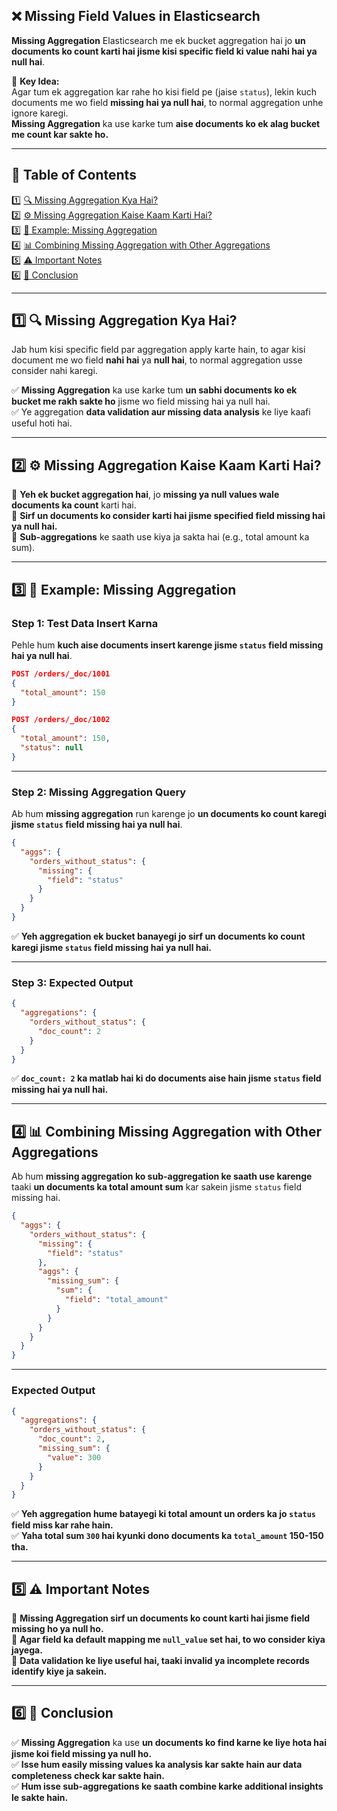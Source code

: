 ## ❌ **Missing Field Values in Elasticsearch**  

**Missing Aggregation** Elasticsearch me ek bucket aggregation hai jo **un documents ko count karti hai jisme kisi specific field ki value nahi hai ya null hai**.  

🚀 **Key Idea:**  
Agar tum ek aggregation kar rahe ho kisi field pe (jaise `status`), lekin kuch documents me wo field **missing hai ya null hai**, to normal aggregation unhe ignore karegi.  
**Missing Aggregation** ka use karke tum **aise documents ko ek alag bucket me count kar sakte ho.**  

---

## 📌 **Table of Contents**  
1️⃣ [🔍 Missing Aggregation Kya Hai?](#1)  
2️⃣ [⚙️ Missing Aggregation Kaise Kaam Karti Hai?](#2)  
3️⃣ [📝 Example: Missing Aggregation](#3)  
4️⃣ [📊 Combining Missing Aggregation with Other Aggregations](#4)  
5️⃣ [⚠️ Important Notes](#5)  
6️⃣ [🎯 Conclusion](#6)

---

## 1️⃣ 🔍 **Missing Aggregation Kya Hai?**  <a id="1"></a>

Jab hum kisi specific field par aggregation apply karte hain, to agar kisi document me wo field **nahi hai** ya **null hai**, to normal aggregation usse consider nahi karegi.  

✅ **Missing Aggregation** ka use karke tum **un sabhi documents ko ek bucket me rakh sakte ho** jisme wo field missing hai ya null hai.  
✅ Ye aggregation **data validation aur missing data analysis** ke liye kaafi useful hoti hai.  

---

## 2️⃣ ⚙️ **Missing Aggregation Kaise Kaam Karti Hai?**  <a id="2"></a>

🔹 **Yeh ek bucket aggregation hai**, jo **missing ya null values wale documents ka count** karti hai.  
🔹 **Sirf un documents ko consider karti hai jisme specified field missing hai ya null hai.**  
🔹 **Sub-aggregations** ke saath use kiya ja sakta hai (e.g., total amount ka sum).  

---

## 3️⃣ 📝 **Example: Missing Aggregation**  <a id="3"></a>

### **Step 1: Test Data Insert Karna**  
Pehle hum **kuch aise documents insert karenge jisme `status` field missing hai ya null hai**.  

```json
POST /orders/_doc/1001
{
  "total_amount": 150
}

POST /orders/_doc/1002
{
  "total_amount": 150,
  "status": null
}
```

---

### **Step 2: Missing Aggregation Query**  

Ab hum **missing aggregation** run karenge jo **un documents ko count karegi jisme `status` field missing hai ya null hai**.  

```json
{
  "aggs": {
    "orders_without_status": {
      "missing": {
        "field": "status"
      }
    }
  }
}
```

✅ **Yeh aggregation ek bucket banayegi jo sirf un documents ko count karegi jisme `status` field missing hai ya null hai.**  

---

### **Step 3: Expected Output**  

```json
{
  "aggregations": {
    "orders_without_status": {
      "doc_count": 2
    }
  }
}
```

✅ **`doc_count: 2` ka matlab hai ki do documents aise hain jisme `status` field missing hai ya null hai.**  

---

## 4️⃣ 📊 **Combining Missing Aggregation with Other Aggregations**  <a id="4"></a>

Ab hum **missing aggregation ko sub-aggregation ke saath use karenge** taaki **un documents ka total amount sum** kar sakein jisme `status` field missing hai.  

```json
{
  "aggs": {
    "orders_without_status": {
      "missing": {
        "field": "status"
      },
      "aggs": {
        "missing_sum": {
          "sum": {
            "field": "total_amount"
          }
        }
      }
    }
  }
}
```

---

### **Expected Output**  

```json
{
  "aggregations": {
    "orders_without_status": {
      "doc_count": 2,
      "missing_sum": {
        "value": 300
      }
    }
  }
}
```

✅ **Yeh aggregation hume batayegi ki total amount un orders ka jo `status` field miss kar rahe hain.**  
✅ **Yaha total sum `300` hai kyunki dono documents ka `total_amount` 150-150 tha.**  

---

## 5️⃣ ⚠️ **Important Notes**  <a id="5"></a>

🔹 **Missing Aggregation sirf un documents ko count karti hai jisme field missing ho ya null ho.**  
🔹 **Agar field ka default mapping me `null_value` set hai, to wo consider kiya jayega.**  
🔹 **Data validation ke liye useful hai, taaki invalid ya incomplete records identify kiye ja sakein.**  

---

## 6️⃣ 🎯 **Conclusion**  <a id="6"></a>

✅ **Missing Aggregation** ka use **un documents ko find karne ke liye hota hai jisme koi field missing ya null ho.**  
✅ **Isse hum easily missing values ka analysis kar sakte hain aur data completeness check kar sakte hain.**  
✅ **Hum isse sub-aggregations ke saath combine karke additional insights le sakte hain.**  

